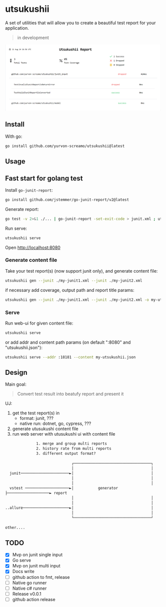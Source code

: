 # utsukushii

A set of utilities that will allow you to create a beautiful test report for your application.

> in development

![example](example.png)

## Install

With go:

```bash
go install github.com/yurvon-screamo/utsukushii@latest
```

## Usage

## Fast start for golang test

Install `go-junit-report`:

```bash
go install github.com/jstemmer/go-junit-report/v2@latest
```

Generate report:

```bash
go test -v 2>&1 ./... | go-junit-report -set-exit-code > junit.xml ; utsukushii gen --junit ./junit.xml
```

Run serve:

```bash
utsukushii serve
```

Open <http://localhost:8080>

### Generate content file

Take your test report(s) (now support junit only), and generate content file:

```bash
utsukushii gen --junit ./my-junit1.xml --junit ./my-junit2.xml
```

if necessary add coverage, output path and report title params:

```bash
utsukushii gen --junit ./my-junit1.xml --junit ./my-junit2.xml -o my-utsukushii.json -t "my report" --coverage 65
```

### Serve

Run web-ui for given content file:

```bash
utsukushii serve
```

or add addr and content path params (on default ":8080" and "utsukushii.json"):

```bash
utsukushii serve --addr :18181 --content my-utsukushii.json
```

## Design

Main goal:

> Convert test result into beatufy report and present it

UJ:

1) get the test report(s) in
   * format: junit, ???
   * native run: dotnet, go, cypress, ???
2) generate utusukushi content file
3) run web server with utusukushi ui with content file  

```ascii
              1. merge and group multi reports                                                
              2. history rate from multi reports                                              
              3. different output format?                                                     
                                                                                              
                              ┌───────────────────────────────────┐                           
                              │                                   │                           
  junit──────────────────────►│                                   │                           
                              │                                   │                           
                              │                                   │                           
  vstest ────────────────────►│           generator               ├───────────────────► report
                              │                                   │                           
                              │                                   │                           
..allure─────────────────────►│                                   │                           
                              │                                   │                           
                              └───────────────────────────────────┘                           

other....                                                                                       
```

## TODO

* [X] Mvp on junit single input
* [X] Go serve
* [X] Mvp on junit multi input
* [X] Docs write
* [ ] github action to fmt, release
* [ ] Native go runner
* [ ] Native c# runner
* [ ] Release v0.0.1
* [ ] github action release
